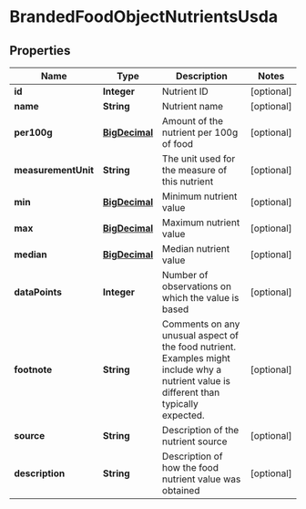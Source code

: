 # BrandedFoodObjectNutrientsUsda

## Properties
Name | Type | Description | Notes
------------ | ------------- | ------------- | -------------
**id** | **Integer** | Nutrient ID |  [optional]
**name** | **String** | Nutrient name |  [optional]
**per100g** | [**BigDecimal**](BigDecimal.md) | Amount of the nutrient per 100g of food |  [optional]
**measurementUnit** | **String** | The unit used for the measure of this nutrient |  [optional]
**min** | [**BigDecimal**](BigDecimal.md) | Minimum nutrient value |  [optional]
**max** | [**BigDecimal**](BigDecimal.md) | Maximum nutrient value |  [optional]
**median** | [**BigDecimal**](BigDecimal.md) | Median nutrient value |  [optional]
**dataPoints** | **Integer** | Number of observations on which the value is based |  [optional]
**footnote** | **String** | Comments on any unusual aspect of the food nutrient. Examples might include why a nutrient value is different than typically expected. |  [optional]
**source** | **String** | Description of the nutrient source |  [optional]
**description** | **String** | Description of how the food nutrient value was obtained |  [optional]
